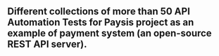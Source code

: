 ## Different collections of more than 50 API Automation Tests for Paysis project as an example of payment system (an open-source REST API server).
